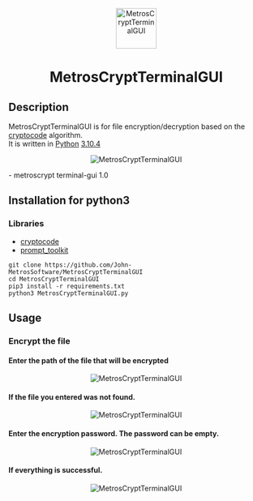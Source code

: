 <p align="center"> 
  <img src="https://user-images.githubusercontent.com/107058068/172821950-664bb083-8a47-4a26-b43d-e61551716b01.png" alt="MetrosCryptTerminalGUI" width="80px" height="80px">
</p>
<h1 align="center">MetrosCryptTerminalGUI</h1>

## Description
MetrosCryptTerminalGUI is for file encryption/decryption based on the <a href="https://pypi.org/project/cryptocode/">cryptocode</a> algorithm.<br>
It is written in <a href="https://python.org">Python</a> <a href="https://www.python.org/downloads/release/python-3104/">3.10.4</a> 

<p align="center"> 
  <img src="https://user-images.githubusercontent.com/107058068/174311924-c333cfa9-b648-40bf-bb50-0833a94816cd.png" alt="MetrosCryptTerminalGUI">
</p>
- metroscrypt terminal-gui 1.0
 
 

## Installation for python3
### Libraries
- <a href="https://pypi.org/project/cryptocode/">cryptocode</a>
- <a href="https://pypi.org/project/prompt-toolkit/0.5/">prompt_toolkit</a>
```
git clone https://github.com/John-MetrosSoftware/MetrosCryptTerminalGUI
cd MetrosCryptTerminalGUI
pip3 install -r requirements.txt
python3 MetrosCryptTerminalGUI.py
```
## Usage
### Encrypt the file
#### Enter the path of the file that will be encrypted
<p align="center"> 
  <img src="https://user-images.githubusercontent.com/107058068/174312818-deb68254-8aac-4999-b310-3aa7388425d3.png" alt="MetrosCryptTerminalGUI">
</p>
 
#### If the file you entered was not found.

<p align="center"> 
  <img src="https://user-images.githubusercontent.com/107058068/174313021-e004ddd7-dacb-4f0a-bb1d-cea89f7b4e8b.png" alt="MetrosCryptTerminalGUI">
</p>

#### Enter the encryption password. The password can be empty.

<p align="center"> 
  <img src="https://user-images.githubusercontent.com/107058068/174313168-90280271-4093-4ee0-abe4-ecc77f87d7e3.png" alt="MetrosCryptTerminalGUI">
</p>
 
#### If everything is successful.

<p align="center"> 
  <img src="https://user-images.githubusercontent.com/107058068/174313663-bc3505cc-ccb8-41e3-8c9b-31896c59ce16.png" alt="MetrosCryptTerminalGUI">
</p>
 
